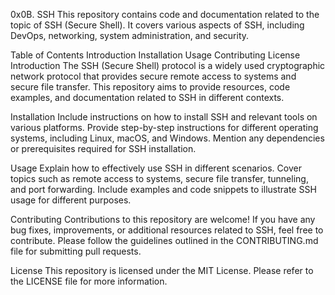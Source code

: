 0x0B. SSH This repository contains code and documentation related to the topic of SSH (Secure Shell). It covers various aspects of SSH, including DevOps, networking, system administration, and security.

Table of Contents Introduction Installation Usage Contributing License Introduction The SSH (Secure Shell) protocol is a widely used cryptographic network protocol that provides secure remote access to systems and secure file transfer. This repository aims to provide resources, code examples, and documentation related to SSH in different contexts.

Installation Include instructions on how to install SSH and relevant tools on various platforms. Provide step-by-step instructions for different operating systems, including Linux, macOS, and Windows. Mention any dependencies or prerequisites required for SSH installation.

Usage Explain how to effectively use SSH in different scenarios. Cover topics such as remote access to systems, secure file transfer, tunneling, and port forwarding. Include examples and code snippets to illustrate SSH usage for different purposes.

Contributing Contributions to this repository are welcome! If you have any bug fixes, improvements, or additional resources related to SSH, feel free to contribute. Please follow the guidelines outlined in the CONTRIBUTING.md file for submitting pull requests.

License This repository is licensed under the MIT License. Please refer to the LICENSE file for more information.

